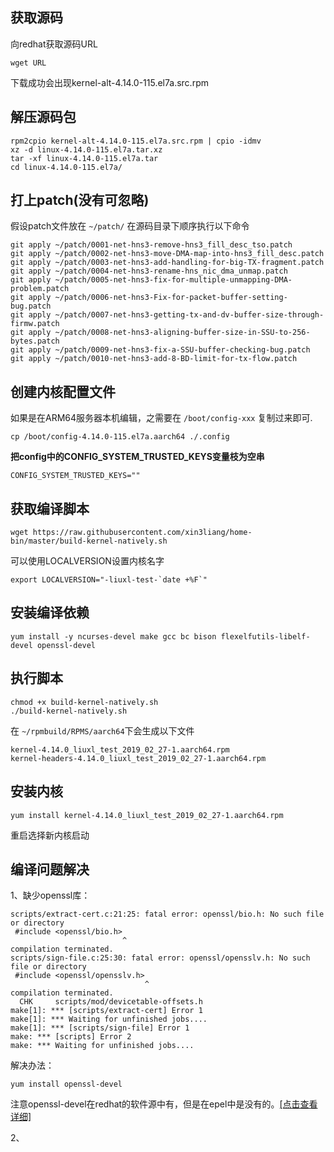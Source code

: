 ## 获取源码
向redhat获取源码URL
```shell-session
wget URL
```
下载成功会出现kernel-alt-4.14.0-115.el7a.src.rpm

##  解压源码包
```shell-session
rpm2cpio kernel-alt-4.14.0-115.el7a.src.rpm | cpio -idmv
xz -d linux-4.14.0-115.el7a.tar.xz
tar -xf linux-4.14.0-115.el7a.tar
cd linux-4.14.0-115.el7a/
```

## 打上patch(没有可忽略)
假设patch文件放在 `~/patch/`
在源码目录下顺序执行以下命令
```shell-session
git apply ~/patch/0001-net-hns3-remove-hns3_fill_desc_tso.patch
git apply ~/patch/0002-net-hns3-move-DMA-map-into-hns3_fill_desc.patch
git apply ~/patch/0003-net-hns3-add-handling-for-big-TX-fragment.patch
git apply ~/patch/0004-net-hns3-rename-hns_nic_dma_unmap.patch
git apply ~/patch/0005-net-hns3-fix-for-multiple-unmapping-DMA-problem.patch
git apply ~/patch/0006-net-hns3-Fix-for-packet-buffer-setting-bug.patch
git apply ~/patch/0007-net-hns3-getting-tx-and-dv-buffer-size-through-firmw.patch
git apply ~/patch/0008-net-hns3-aligning-buffer-size-in-SSU-to-256-bytes.patch
git apply ~/patch/0009-net-hns3-fix-a-SSU-buffer-checking-bug.patch
git apply ~/patch/0010-net-hns3-add-8-BD-limit-for-tx-flow.patch
```

## 创建内核配置文件
如果是在ARM64服务器本机编辑，之需要在 `/boot/config-xxx` 复制过来即可.
```shell-session
cp /boot/config-4.14.0-115.el7a.aarch64 ./.config
```
**把config中的CONFIG_SYSTEM_TRUSTED_KEYS变量枝为空串**
```config
CONFIG_SYSTEM_TRUSTED_KEYS=""
```

## 获取编译脚本
```
wget https://raw.githubusercontent.com/xin3liang/home-bin/master/build-kernel-natively.sh
```
可以使用LOCALVERSION设置内核名字
```
export LOCALVERSION="-liuxl-test-`date +%F`"
```
## 安装编译依赖
```
yum install -y ncurses-devel make gcc bc bison flexelfutils-libelf-devel openssl-devel
```

## 执行脚本
```shell-session
chmod +x build-kernel-natively.sh
./build-kernel-natively.sh
```
在 `~/rpmbuild/RPMS/aarch64`下会生成以下文件
```shell-session
kernel-4.14.0_liuxl_test_2019_02_27-1.aarch64.rpm
kernel-headers-4.14.0_liuxl_test_2019_02_27-1.aarch64.rpm
```

## 安装内核
```shell-session
yum install kernel-4.14.0_liuxl_test_2019_02_27-1.aarch64.rpm
```
重启选择新内核启动

## 编译问题解决

1、缺少openssl库：
```shell-session
scripts/extract-cert.c:21:25: fatal error: openssl/bio.h: No such file or directory
 #include <openssl/bio.h>
                         ^
compilation terminated.
scripts/sign-file.c:25:30: fatal error: openssl/opensslv.h: No such file or directory
 #include <openssl/opensslv.h>
                              ^
compilation terminated.
  CHK     scripts/mod/devicetable-offsets.h
make[1]: *** [scripts/extract-cert] Error 1
make[1]: *** Waiting for unfinished jobs....
make[1]: *** [scripts/sign-file] Error 1
make: *** [scripts] Error 2
make: *** Waiting for unfinished jobs....
```
解决办法：
```
yum install openssl-devel
```
注意openssl-devel在redhat的软件源中有，但是在epel中是没有的。[[点击查看详细]](resources/redhat_openssl_error.md)

2、
